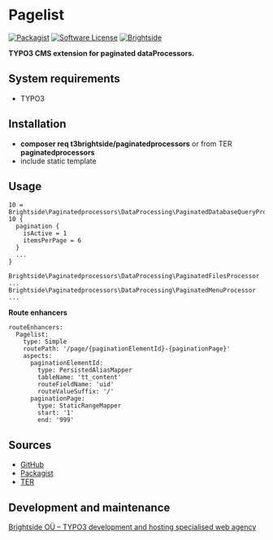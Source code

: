 # Pagelist
[![Packagist](https://img.shields.io/packagist/v/t3brightside/paginatedprocessors.svg?style=flat)](https://packagist.org/packages/t3brightside/paginatedprocessors)
[![Software License](https://img.shields.io/badge/license-GPLv3-brightgreen.svg?style=flat)](LICENSE)
[![Brightside](https://img.shields.io/badge/by-t3brightside.com-orange.svg?style=flat)](https://t3brightside.com)

**TYPO3 CMS extension for paginated dataProcessors.**

## System requirements

- TYPO3

## Installation

 - **composer req t3brightside/paginatedprocessors** or from TER **paginatedprocessors**
 - include static template

## Usage

```
10 = Brightside\Paginatedprocessors\DataProcessing\PaginatedDatabaseQueryProcessor
10 {
  pagination {
    isActive = 1
    itemsPerPage = 6
  }
  ...
}

Brightside\Paginatedprocessors\DataProcessing\PaginatedFilesProcessor
...
Brightside\Paginatedprocessors\DataProcessing\PaginatedMenuProcessor
...
```
**Route enhancers**
```
routeEnhancers:
  Pagelist:
    type: Simple
    routePath: '/page/{paginationElementId}-{paginationPage}'
    aspects:
      paginationElementId:
        type: PersistedAliasMapper
        tableName: 'tt_content'
        routeFieldName: 'uid'
        routeValueSuffix: '/'
      paginationPage:
        type: StaticRangeMapper
        start: '1'
        end: '999'
```

## Sources

-  [GitHub](https://github.com/t3brightside/paginatedprocessors)
-  [Packagist](https://packagist.org/packages/t3brightside/paginatedprocessors)
-  [TER](https://extensions.typo3.org/extension/paginatedprocessors/)

## Development and maintenance

[Brightside OÜ – TYPO3 development and hosting specialised web agency](https://t3brightside.com/ )
